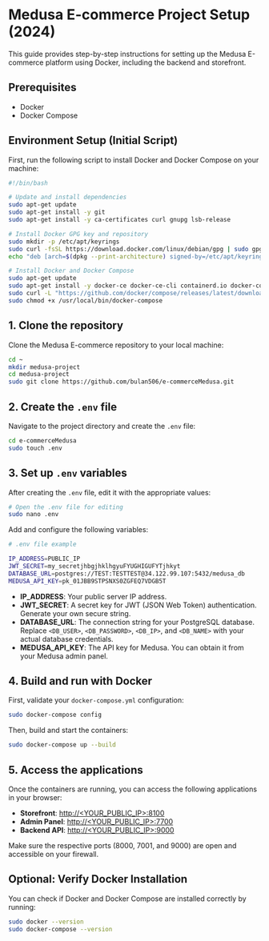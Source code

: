 
# Medusa E-commerce Project Setup (2024)

This guide provides step-by-step instructions for setting up the Medusa E-commerce platform using Docker, including the backend and storefront.

## Prerequisites

- Docker
- Docker Compose

## Environment Setup (Initial Script)

First, run the following script to install Docker and Docker Compose on your machine:

```bash
#!/bin/bash

# Update and install dependencies
sudo apt-get update
sudo apt-get install -y git
sudo apt-get install -y ca-certificates curl gnupg lsb-release

# Install Docker GPG key and repository
sudo mkdir -p /etc/apt/keyrings
sudo curl -fsSL https://download.docker.com/linux/debian/gpg | sudo gpg --dearmor -o /etc/apt/keyrings/docker.gpg
echo "deb [arch=$(dpkg --print-architecture) signed-by=/etc/apt/keyrings/docker.gpg] https://download.docker.com/linux/debian $(lsb_release -cs) stable" | sudo tee /etc/apt/sources.list.d/docker.list > /dev/null

# Install Docker and Docker Compose
sudo apt-get update
sudo apt-get install -y docker-ce docker-ce-cli containerd.io docker-compose-plugin
sudo curl -L "https://github.com/docker/compose/releases/latest/download/docker-compose-$(uname -s)-$(uname -m)" -o /usr/local/bin/docker-compose
sudo chmod +x /usr/local/bin/docker-compose
```

## 1. Clone the repository

Clone the Medusa E-commerce repository to your local machine:

```bash
cd ~
mkdir medusa-project
cd medusa-project
sudo git clone https://github.com/bulan506/e-commerceMedusa.git
```

## 2. Create the `.env` file

Navigate to the project directory and create the `.env` file:

```bash
cd e-commerceMedusa
sudo touch .env
```

## 3. Set up `.env` variables

After creating the `.env` file, edit it with the appropriate values:

```bash
# Open the .env file for editing
sudo nano .env
```

Add and configure the following variables:

```bash
# .env file example

IP_ADDRESS=PUBLIC_IP
JWT_SECRET=my_secretjhbgjhklhgyuFYUGHIGUFYTjhkyt
DATABASE_URL=postgres://TEST:TESTTEST@34.122.99.107:5432/medusa_db
MEDUSA_API_KEY=pk_01JBB9STPSNXS0ZGFEQ7VDGB5T
```

- **IP_ADDRESS**: Your public server IP address.
- **JWT_SECRET**: A secret key for JWT (JSON Web Token) authentication. Generate your own secure string.
- **DATABASE_URL**: The connection string for your PostgreSQL database. Replace `<DB_USER>`, `<DB_PASSWORD>`, `<DB_IP>`, and `<DB_NAME>` with your actual database credentials.
- **MEDUSA_API_KEY**: The API key for Medusa. You can obtain it from your Medusa admin panel.

## 4. Build and run with Docker

First, validate your `docker-compose.yml` configuration:

```bash
sudo docker-compose config
```

Then, build and start the containers:

```bash
sudo docker-compose up --build
```

## 5. Access the applications

Once the containers are running, you can access the following applications in your browser:

- **Storefront**: [http://<YOUR_PUBLIC_IP>:8100](http://<YOUR_PUBLIC_IP>:8000)
- **Admin Panel**: [http://<YOUR_PUBLIC_IP>:7700](http://<YOUR_PUBLIC_IP>:7001)
- **Backend API**: [http://<YOUR_PUBLIC_IP>:9000](http://<YOUR_PUBLIC_IP>:9000)

Make sure the respective ports (8000, 7001, and 9000) are open and accessible on your firewall.

## Optional: Verify Docker Installation

You can check if Docker and Docker Compose are installed correctly by running:

```bash
sudo docker --version
sudo docker-compose --version
```
